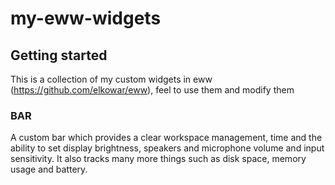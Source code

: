 # my-eww-widgets

## Getting started
This is a collection of my custom widgets in eww (https://github.com/elkowar/eww), feel to use them and modify them

### BAR
A custom bar which provides a clear workspace management, time and the ability to set display brightness, speakers and microphone volume and input sensitivity.
It also tracks many more things such as disk space, memory usage and battery.



